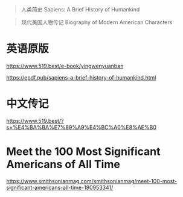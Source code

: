 >人类简史 Sapiens: A Brief History of Humankind

>现代美国人物传记 Biography of Modern American Characters

# 英语原版
https://www.519.best/e-book/yingwenyuanban

https://epdf.pub/sapiens-a-brief-history-of-humankind.html

# 中文传记
https://www.519.best/?s=%E4%BA%BA%E7%89%A9%E4%BC%A0%E8%AE%B0

# Meet the 100 Most Significant Americans of All Time
https://www.smithsonianmag.com/smithsonianmag/meet-100-most-significant-americans-all-time-180953341/


